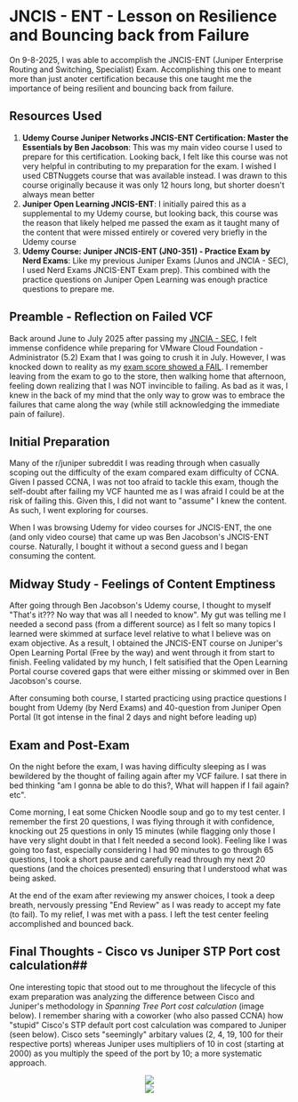 
# JNCIS - ENT - Lesson on Resilience and Bouncing back from Failure #

On 9-8-2025, I was able to accomplish the JNCIS-ENT (Juniper Enterprise Routing and Switching, Specialist) Exam. Accomplishing this one to meant more than just anoter certification because this one taught me the importance of being resilient and bouncing back from failure.

## Resources Used ##
1. **Udemy Course Juniper Networks JNCIS-ENT Certification: Master the Essentials by Ben Jacobson**: This was my main video course I used to prepare for this certification. Looking back, I felt like this course was not very helpful in contributing to my preparation for the exam. I wished I used CBTNuggets course that was available instead. I was drawn to this course originally because it was only 12 hours long, but shorter doesn't always mean better
2. **Juniper Open Learning JNCIS-ENT**: I initially paired this as a supplemental to my Udemy course, but looking back, this course was the reason that likely helped me passed the exam as it taught many of the content that were missed entirely or covered very briefly in the Udemy course
3. **Udemy Course: Juniper JNCIS-ENT (JN0-351) - Practice Exam by Nerd Exams**: Like my previous Juniper Exams (Junos and JNCIA - SEC), I used Nerd Exams JNCIS-ENT Exam prep). This combined with the practice questions on Juniper Open Learning was enough practice questions to prepare me.

## Preamble - Reflection on Failed VCF ##
Back around June to July 2025 after passing my [JNCIA - SEC](https://github.com/bobchen48/Writeups/blob/main/JNCIA%20-%20SEC/JNCIA%20-%20SEC%3A%20My%20Certification%20Journey.md), I felt immense confidence while preparing for VMware Cloud Foundation - Administrator (5.2) Exam that I was going to crush it in July. However, I was knocked down to reality as my [exam score showed a FAIL](https://github.com/bobchen48/Writeups/blob/main/VCP%20-%20VCF%20(VMware%20Cloud%20Foundation)%205.2/VCP-VCF.md). I remember leaving from the exam to go to the store, then walking home that afternoon, feeling down realizing that I was NOT invincible to failing. As bad as it was, I knew in the back of my mind that the only way to grow was to embrace the failures that came along the way (while still acknowledging the immediate pain of failure).

## Initial Preparation ##
Many of the r/juniper subreddit I was reading through when casually scoping out the difficulty of the exam compared exam difficulty of CCNA. Given I passed CCNA, I was not too afraid to tackle this exam, though the self-doubt after failing my VCF haunted me as I was afraid I could be at the risk of failing this. Given this, I did not want to "assume" I knew the content. As such, I went exploring for courses.

When I was browsing Udemy for video courses for JNCIS-ENT, the one (and only video course) that came up was Ben Jacobson's JNCIS-ENT course. Naturally, I bought it without a second guess and I began consuming the content.

## Midway Study - Feelings of Content Emptiness ##
After going through Ben Jacobson's Udemy course, I thought to myself "That's it??? No way that was all I needed to know". My gut was telling me I needed a second pass (from a different source) as I felt so many topics I learned were skimmed at surface level relative to what I believe was on exam objective. As a result, I obtained the JNCIS-ENT course on Juniper's Open Learning Portal (Free by the way) and went through it from start to finish. Feeling validated by my hunch, I felt satisified that the Open Learning Portal course covered gaps that were either missing or skimmed over in Ben Jacobson's course.

After consuming both course, I started practicing using practice questions I bought from Udemy (by Nerd Exams) and 40-question from Juniper Open Portal (It got intense in the final 2 days and night before leading up)

## Exam and Post-Exam ##
On the night before the exam, I was having difficulty sleeping as I was bewildered by the thought of failing again after my VCF failure. I sat there in bed thinking "am I gonna be able to do this?, What will happen if I fail again? etc".

Come morning, I eat some Chicken Noodle soup and go to my test center. I remember the first 20 questions, I was flying through it with confidence, knocking out 25 questions in only 15 minutes (while flagging only those I have very slight doubt in that I felt needed a second look). Feeling like I was going too fast, especially considering I had 90 minutes to go through 65 questions, I took a short pause and carefully read through my next 20 questions (and the choices presented) ensuring that I understood what was being asked.

At the end of the exam after reviewing my answer choices, I took a deep breath, nervously pressing "End Review" as I was ready to accept my fate (to fail). To my relief, I was met with a pass. I left the test center feeling accomplished and bounced back.

## Final Thoughts - Cisco vs Juniper STP Port cost calculation##
One interesting topic that stood out to me throughout the lifecycle of this exam preparation was analyzing the difference between Cisco and Juniper's methodology in _Spanning Tree Port cost calculation_ (image below). I remember sharing with a coworker (who also passed CCNA) how "stupid" Cisco's STP default port cost calculation was compared to Juniper (seen below). Cisco sets "seemingly" arbitary values (2, 4, 19, 100 for their respective ports) whereas Juniper uses multipliers of 10 in cost (starting at 2000) as you multiply the speed of the port by 10; a more systematic approach.


<div align="center">
  <image src="https://github.com/bobchen48/Writeups/blob/main/JNCIS%20-%20ENT/Cisco%20default%20STP%20port%20cost.png">
</div>

<div align="center">
  <image src="https://github.com/bobchen48/Writeups/blob/main/JNCIS%20-%20ENT/Juniper%20default%20STP%20port%20cost.jpg">
</div>

